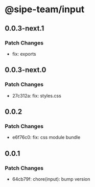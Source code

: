 # @sipe-team/input

## 0.0.3-next.1

### Patch Changes

- fix: exports

## 0.0.3-next.0

### Patch Changes

- 27c312a: fix: styles.css

## 0.0.2

### Patch Changes

- e6f76c0: fix: css module bundle

## 0.0.1

### Patch Changes

- 64cb79f: chore(input): bump version
